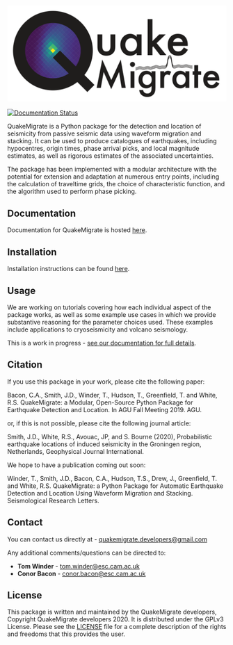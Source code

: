 ![](./docs/img/QMlogoBig.png)

[![Documentation Status](https://readthedocs.org/projects/quakemigrate/badge/?version=development)](https://quakemigrate.readthedocs.io/en/development/?badge=development)

QuakeMigrate is a Python package for the detection and location of seismicity from passive seismic data using waveform migration and stacking. It can be used to produce catalogues of earthquakes, including hypocentres, origin times, phase arrival picks, and local magnitude estimates, as well as rigorous estimates of the associated uncertainties.

The package has been implemented with a modular architecture with the potential for extension and adaptation at numerous entry points, including the calculation of traveltime grids, the choice of characteristic function, and the algorithm used to perform phase picking.

Documentation
-------------
Documentation for QuakeMigrate is hosted [here](https://quakemigrate.readthedocs.io/en/development/index.html).

Installation
------------
Installation instructions can be found [here](https://quakemigrate.readthedocs.io/en/development/installation.html).

Usage
-----
We are working on tutorials covering how each individual aspect of the package works, as well as some example use cases in which we provide substantive reasoning for the parameter choices used. These examples include applications to cryoseismicity and volcano seismology.

This is a work in progress - [see our documentation for full details](https://quakemigrate.readthedocs.io/en/development/tutorials.html).

Citation
--------
If you use this package in your work, please cite the following paper:

Bacon, C.A., Smith, J.D., Winder, T., Hudson, T., Greenfield, T. and White, R.S. QuakeMigrate: a Modular, Open-Source Python Package for Earthquake Detection and Location. In AGU Fall Meeting 2019. AGU.

or, if this is not possible, please cite the following journal article:

Smith, J.D., White, R.S., Avouac, JP, and S. Bourne (2020), Probabilistic earthquake locations of induced seismicity in the Groningen region, Netherlands, Geophysical Journal International.

We hope to have a publication coming out soon:

Winder, T., Smith, J.D., Bacon, C.A., Hudson, T.S., Drew, J., Greenfield, T. and White, R.S. QuakeMigrate: a Python Package for Automatic Earthquake Detection and Location Using Waveform Migration and Stacking. Seismological Research Letters.

Contact
-------
You can contact us directly at - quakemigrate.developers@gmail.com

Any additional comments/questions can be directed to:
* **Tom Winder** - tom.winder@esc.cam.ac.uk
* **Conor Bacon** - conor.bacon@esc.cam.ac.uk

License
-------
This package is written and maintained by the QuakeMigrate developers, Copyright QuakeMigrate developers 2020. It is distributed under the GPLv3 License. Please see the [LICENSE](LICENSE) file for a complete description of the rights and freedoms that this provides the user.
